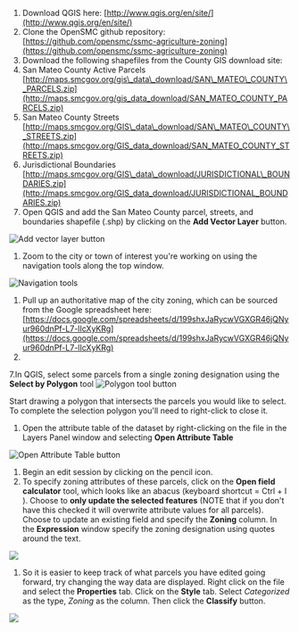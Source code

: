 1. Download QGIS here: [http://www.qgis.org/en/site/](http://www.qgis.org/en/site/)
2. Clone the OpenSMC github repository: [https://github.com/opensmc/ssmc-agriculture-zoning](https://github.com/opensmc/ssmc-agriculture-zoning)
3. Download the following shapefiles from the County GIS download site:
  1. San Mateo County Active Parcels [http://maps.smcgov.org/gis\_data\_download/SAN\_MATEO\_COUNTY\_PARCELS.zip](http://maps.smcgov.org/gis_data_download/SAN_MATEO_COUNTY_PARCELS.zip)
  2. San Mateo County Streets [http://maps.smcgov.org/GIS\_data\_download/SAN\_MATEO\_COUNTY\_STREETS.zip](http://maps.smcgov.org/GIS_data_download/SAN_MATEO_COUNTY_STREETS.zip)
  3. Jurisdictional Boundaries [http://maps.smcgov.org/GIS\_data\_download/JURISDICTIONAL\_BOUNDARIES.zip](http://maps.smcgov.org/GIS_data_download/JURISDICTIONAL_BOUNDARIES.zip)
4. Open QGIS and add the San Mateo County parcel, streets, and boundaries shapefile (.shp) by clicking on the **Add Vector Layer** button.

 ![Add vector layer button](https://lh3.googleusercontent.com/xHtpLCtR55VKELGOMVOiv3aG0hrmL_kJ9i6omTaOOeZgCXM22UJfXiDto5zl5v3Z6D1-Rqp54UjjvO3CGi_MiYFjuimBNeWXXtsO8xuFauOlnR2YhZlocJw16-QELqJ5CDY2Ypigm7X2z6bthA)

1. Zoom to the city or town of interest you&#39;re working on using the navigation tools along the top window.

 ![Navigation tools](https://lh5.googleusercontent.com/cZlLJe2NCZ-abUJ1YHxLQrshnhR-Ohb9MwrKq4a_ylMK-EvMP9MXXjJsQdGxRJ_MxiZ0PHX1oJN-EhLYxDlFl6Klogr39DlEKi3Fs3_j4puNA_Jxo0mjoJMSMxPuUPTvJvYqIB1K5clHoNaWOg)

1. Pull up an authoritative map of the city zoning, which can be sourced from the Google spreadsheet here: [https://docs.google.com/spreadsheets/d/199shxJaRycwVGXGR46jQNyur960dnPf-L7-lIcXyKRg](https://docs.google.com/spreadsheets/d/199shxJaRycwVGXGR46jQNyur960dnPf-L7-lIcXyKRg)
2.
7.In QGIS, select some parcels from a single zoning designation using the **Select by Polygon** tool ![Polygon tool button](https://lh6.googleusercontent.com/iTfPWqUolzEo3sH03-fB1_2NLnaTZL_22N0oLmYVyaDsGMaDP2M2wqxBcbr0UNPJqPZwcOH9CHIU5CwUsgoDlI-85gtEi_Q2Z0agFR6FnPRrUYanJUOEn-3zlE4vA_ZY7kVHHT_Pfkad8aZndQ)

Start drawing a polygon that intersects the parcels you would like to select. To complete the selection polygon you&#39;ll need to right-click to close it.

1. Open the attribute table of the dataset by right-clicking on the file in the Layers Panel window and selecting **Open Attribute Table**

 ![Open Attribute Table button](https://lh5.googleusercontent.com/gpEvhBKgABKpwhDCJWHZyl6t3hyszQpnUNXP9mj7UTAM-HDAXit1L799uDUpvYrSO6YurR8kExGNIIB-zMHG8Bi8bng0H__XYRAJtMXsSWT_j4XvOdU_j3AJDXCY7YMj5YA_HnYRRmyEslMnlw)

1. Begin an edit session by clicking on the pencil icon.
2. To specify zoning attributes of these parcels, click on the **Open field calculator** tool, which looks like an abacus (keyboard shortcut = Ctrl + I ). Choose to **only update the selected features** (NOTE that if you don&#39;t have this checked it will overwrite attribute values for all parcels). Choose to update an existing field and specify the **Zoning** column. In the **Expression** window specify the zoning designation using quotes around the text.

 ![](https://lh5.googleusercontent.com/AwbQhucN4pZcHQdweai-ZvRunv2wM4nbDAyjMG3T05t0YQINh0qJsIWpqLYiXQuIYikE1Di7P4wobkQt9SfmuPpUes1zdpBgxFnWHUFmOTx-JBeGqPdFNb5nuQeRLje_7OrIZEc5bMLoO9MvDQ)

1. So it is easier to keep track of what parcels you have edited going forward, try changing the way data are displayed. Right click on the file and select the **Properties** tab. Click on the **Style** tab. Select _Categorized_ as the type, _Zoning_ as the column. Then click the **Classify** button.

 ![](https://lh5.googleusercontent.com/Ro1-nDqkw7jzCFp2bZ3VC17sG0VZFr0IPWmOButecyCSIMH5e1aU_nk6r6pexg9eiZ0qiIkW6hGM5zUa9hM615_NJgsIIeIQ54lLEPvLO5VSXM7X8Ur-zSBLn5AEaqJY1HxCNUWHYqO9HA7MLA)
